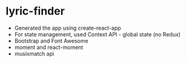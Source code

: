 # lyric-finder

- Generated the app using create-react-app
- For state management, used Context API - global state (no Redux)
- Bootstrap and Font Awesome
- moment and react-moment
- musixmatch api
